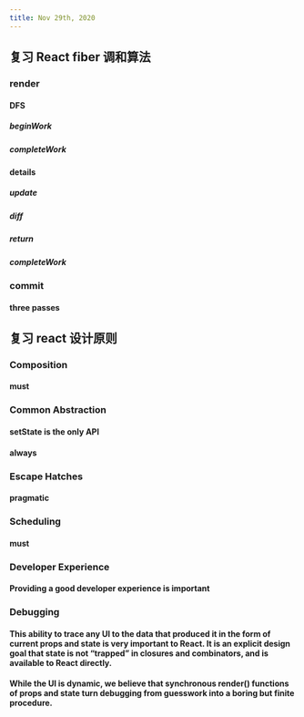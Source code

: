 ```yaml
---
title: Nov 29th, 2020
---
```


## 复习 React fiber 调和算法
### render
#### DFS
##### beginWork
##### completeWork
#### details
##### update
##### diff
##### return
##### completeWork
### commit
#### three passes
## 复习 react 设计原则
### Composition
#### must
### Common Abstraction
#### setState is the only API
#### always
### Escape Hatches
#### pragmatic
### Scheduling
#### must
### Developer Experience
#### Providing a good developer experience is important
### Debugging
#### This ability to trace any UI to the data that produced it in the form of current props and state is very important to React. It is an explicit design goal that state is not “trapped” in closures and combinators, and is available to React directly.
#### While the UI is dynamic, we believe that synchronous render() functions of props and state turn debugging from guesswork into a boring but finite procedure.
